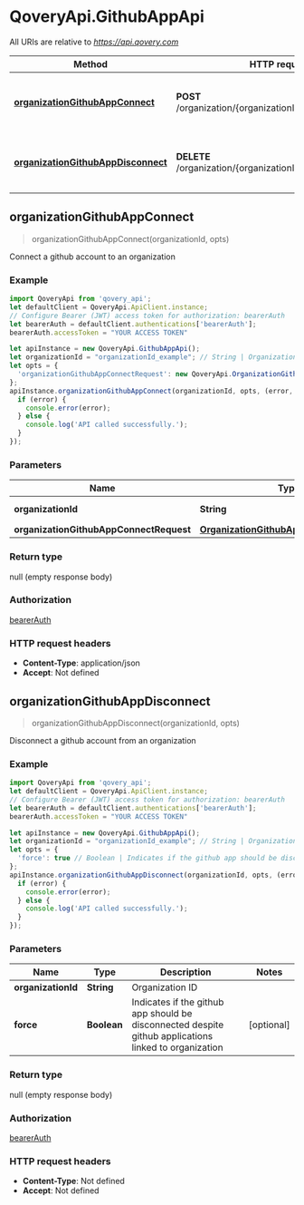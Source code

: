 # QoveryApi.GithubAppApi

All URIs are relative to *https://api.qovery.com*

Method | HTTP request | Description
------------- | ------------- | -------------
[**organizationGithubAppConnect**](GithubAppApi.md#organizationGithubAppConnect) | **POST** /organization/{organizationId}/github/connect | Connect a github account to an organization
[**organizationGithubAppDisconnect**](GithubAppApi.md#organizationGithubAppDisconnect) | **DELETE** /organization/{organizationId}/github/disconnect | Disconnect a github account from an organization



## organizationGithubAppConnect

> organizationGithubAppConnect(organizationId, opts)

Connect a github account to an organization

### Example

```javascript
import QoveryApi from 'qovery_api';
let defaultClient = QoveryApi.ApiClient.instance;
// Configure Bearer (JWT) access token for authorization: bearerAuth
let bearerAuth = defaultClient.authentications['bearerAuth'];
bearerAuth.accessToken = "YOUR ACCESS TOKEN"

let apiInstance = new QoveryApi.GithubAppApi();
let organizationId = "organizationId_example"; // String | Organization ID
let opts = {
  'organizationGithubAppConnectRequest': new QoveryApi.OrganizationGithubAppConnectRequest() // OrganizationGithubAppConnectRequest | 
};
apiInstance.organizationGithubAppConnect(organizationId, opts, (error, data, response) => {
  if (error) {
    console.error(error);
  } else {
    console.log('API called successfully.');
  }
});
```

### Parameters


Name | Type | Description  | Notes
------------- | ------------- | ------------- | -------------
 **organizationId** | **String**| Organization ID | 
 **organizationGithubAppConnectRequest** | [**OrganizationGithubAppConnectRequest**](OrganizationGithubAppConnectRequest.md)|  | [optional] 

### Return type

null (empty response body)

### Authorization

[bearerAuth](../README.md#bearerAuth)

### HTTP request headers

- **Content-Type**: application/json
- **Accept**: Not defined


## organizationGithubAppDisconnect

> organizationGithubAppDisconnect(organizationId, opts)

Disconnect a github account from an organization

### Example

```javascript
import QoveryApi from 'qovery_api';
let defaultClient = QoveryApi.ApiClient.instance;
// Configure Bearer (JWT) access token for authorization: bearerAuth
let bearerAuth = defaultClient.authentications['bearerAuth'];
bearerAuth.accessToken = "YOUR ACCESS TOKEN"

let apiInstance = new QoveryApi.GithubAppApi();
let organizationId = "organizationId_example"; // String | Organization ID
let opts = {
  'force': true // Boolean | Indicates if the github app should be disconnected despite github applications linked to organization
};
apiInstance.organizationGithubAppDisconnect(organizationId, opts, (error, data, response) => {
  if (error) {
    console.error(error);
  } else {
    console.log('API called successfully.');
  }
});
```

### Parameters


Name | Type | Description  | Notes
------------- | ------------- | ------------- | -------------
 **organizationId** | **String**| Organization ID | 
 **force** | **Boolean**| Indicates if the github app should be disconnected despite github applications linked to organization | [optional] 

### Return type

null (empty response body)

### Authorization

[bearerAuth](../README.md#bearerAuth)

### HTTP request headers

- **Content-Type**: Not defined
- **Accept**: Not defined

